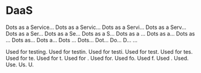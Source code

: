 # DaaS

Dots as a Service...
Dots as a Servic...
Dots as a Servi...
Dots as a Serv...
Dots as a Ser...
Dots as a Se...
Dots as a S...
Dots as a ...
Dots as a...
Dots as ...
Dots as...
Dots a...
Dots ...
Dots...
Dot...
Do...
D...
...


Used for testing.
Used for testin.
Used for testi.
Used for test.
Used for tes.
Used for te.
Used for t.
Used for .
Used for.
Used fo.
Used f.
Used .
Used.
Use.
Us.
U.
